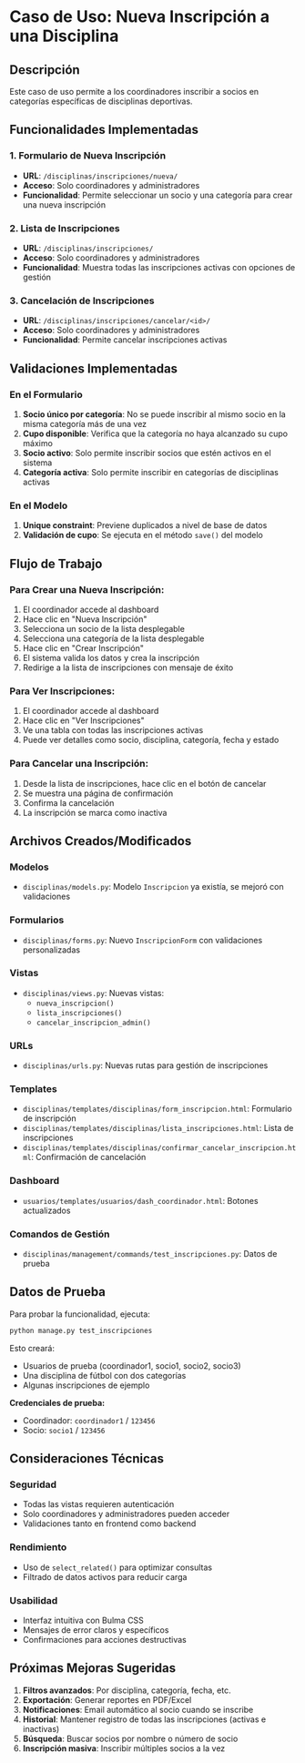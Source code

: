 # Caso de Uso: Nueva Inscripción a una Disciplina

## Descripción
Este caso de uso permite a los coordinadores inscribir a socios en categorías específicas de disciplinas deportivas.

## Funcionalidades Implementadas

### 1. Formulario de Nueva Inscripción
- **URL**: `/disciplinas/inscripciones/nueva/`
- **Acceso**: Solo coordinadores y administradores
- **Funcionalidad**: Permite seleccionar un socio y una categoría para crear una nueva inscripción

### 2. Lista de Inscripciones
- **URL**: `/disciplinas/inscripciones/`
- **Acceso**: Solo coordinadores y administradores
- **Funcionalidad**: Muestra todas las inscripciones activas con opciones de gestión

### 3. Cancelación de Inscripciones
- **URL**: `/disciplinas/inscripciones/cancelar/<id>/`
- **Acceso**: Solo coordinadores y administradores
- **Funcionalidad**: Permite cancelar inscripciones activas

## Validaciones Implementadas

### En el Formulario
1. **Socio único por categoría**: No se puede inscribir al mismo socio en la misma categoría más de una vez
2. **Cupo disponible**: Verifica que la categoría no haya alcanzado su cupo máximo
3. **Socio activo**: Solo permite inscribir socios que estén activos en el sistema
4. **Categoría activa**: Solo permite inscribir en categorías de disciplinas activas

### En el Modelo
1. **Unique constraint**: Previene duplicados a nivel de base de datos
2. **Validación de cupo**: Se ejecuta en el método `save()` del modelo

## Flujo de Trabajo

### Para Crear una Nueva Inscripción:
1. El coordinador accede al dashboard
2. Hace clic en "Nueva Inscripción"
3. Selecciona un socio de la lista desplegable
4. Selecciona una categoría de la lista desplegable
5. Hace clic en "Crear Inscripción"
6. El sistema valida los datos y crea la inscripción
7. Redirige a la lista de inscripciones con mensaje de éxito

### Para Ver Inscripciones:
1. El coordinador accede al dashboard
2. Hace clic en "Ver Inscripciones"
3. Ve una tabla con todas las inscripciones activas
4. Puede ver detalles como socio, disciplina, categoría, fecha y estado

### Para Cancelar una Inscripción:
1. Desde la lista de inscripciones, hace clic en el botón de cancelar
2. Se muestra una página de confirmación
3. Confirma la cancelación
4. La inscripción se marca como inactiva

## Archivos Creados/Modificados

### Modelos
- `disciplinas/models.py`: Modelo `Inscripcion` ya existía, se mejoró con validaciones

### Formularios
- `disciplinas/forms.py`: Nuevo `InscripcionForm` con validaciones personalizadas

### Vistas
- `disciplinas/views.py`: Nuevas vistas:
  - `nueva_inscripcion()`
  - `lista_inscripciones()`
  - `cancelar_inscripcion_admin()`

### URLs
- `disciplinas/urls.py`: Nuevas rutas para gestión de inscripciones

### Templates
- `disciplinas/templates/disciplinas/form_inscripcion.html`: Formulario de inscripción
- `disciplinas/templates/disciplinas/lista_inscripciones.html`: Lista de inscripciones
- `disciplinas/templates/disciplinas/confirmar_cancelar_inscripcion.html`: Confirmación de cancelación

### Dashboard
- `usuarios/templates/usuarios/dash_coordinador.html`: Botones actualizados

### Comandos de Gestión
- `disciplinas/management/commands/test_inscripciones.py`: Datos de prueba

## Datos de Prueba

Para probar la funcionalidad, ejecuta:
```bash
python manage.py test_inscripciones
```

Esto creará:
- Usuarios de prueba (coordinador1, socio1, socio2, socio3)
- Una disciplina de fútbol con dos categorías
- Algunas inscripciones de ejemplo

**Credenciales de prueba:**
- Coordinador: `coordinador1` / `123456`
- Socio: `socio1` / `123456`

## Consideraciones Técnicas

### Seguridad
- Todas las vistas requieren autenticación
- Solo coordinadores y administradores pueden acceder
- Validaciones tanto en frontend como backend

### Rendimiento
- Uso de `select_related()` para optimizar consultas
- Filtrado de datos activos para reducir carga

### Usabilidad
- Interfaz intuitiva con Bulma CSS
- Mensajes de error claros y específicos
- Confirmaciones para acciones destructivas

## Próximas Mejoras Sugeridas

1. **Filtros avanzados**: Por disciplina, categoría, fecha, etc.
2. **Exportación**: Generar reportes en PDF/Excel
3. **Notificaciones**: Email automático al socio cuando se inscribe
4. **Historial**: Mantener registro de todas las inscripciones (activas e inactivas)
5. **Búsqueda**: Buscar socios por nombre o número de socio
6. **Inscripción masiva**: Inscribir múltiples socios a la vez 